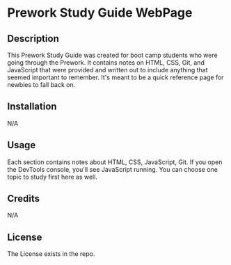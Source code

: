 # Prework Study Guide WebPage

## Description

This Prework Study Guide was created for boot camp students who were going through the Prework. It contains notes on HTML, CSS, Git, and JavaScript that were provided and written out to include anything that seemed important to remember. It's meant to be a quick reference page for newbies to fall back on.

## Installation

N/A

## Usage

Each section contains notes about HTML, CSS, JavaScript, Git. If you open the DevTools console, you'll see JavaScript running. You can choose one topic to study first here as well.

## Credits

N/A

## License

The License exists in the repo.